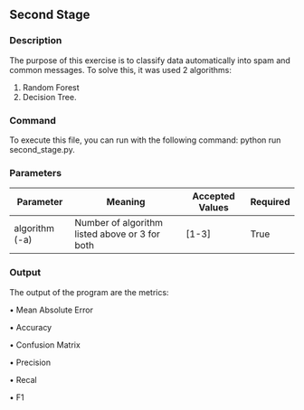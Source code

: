 ## Second Stage

### Description

The purpose of this exercise is to classify data automatically into spam and common messages. 
To solve this, it was used 2 algorithms: 

1. Random Forest
2. Decision Tree.

### Command

To execute this file, you can run with the following command: python run second_stage.py.

### Parameters

|Parameter      |Meaning      |Accepted Values      |Required |
|---------------|-------------|---------------------|---------|
|algorithm (-a) |Number of algorithm listed above or 3 for both|[1-3]|True

### Output

The output of the program are the metrics:

• Mean Absolute Error

• Accuracy

• Confusion Matrix

• Precision

• Recal

• F1
